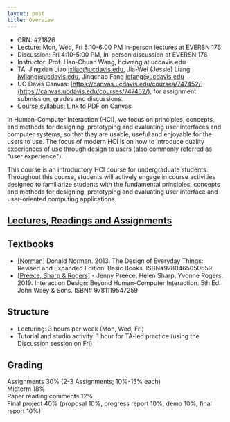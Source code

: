 ```yaml
---
layout: post
title: Overview
---
```

- CRN: #21826
- Lecture: Mon, Wed, Fri 5:10-6:00 PM In-person lectures at EVERSN 176
- Discussion: Fri 4:10-5:00 PM, In-person discussion at EVERSN 176
- Instructor: Prof. Hao-Chuan Wang, hciwang at ucdavis.edu
- TA: Jingxian Liao <jxliao@ucdavis.edu>, Jia-Wei (Jessie) Liang <jwliang@ucdavis.edu>, Jingchao Fang <jcfang@ucdavis.edu>
- UC Davis Canvas: [https://canvas.ucdavis.edu/courses/747452/](https://canvas.ucdavis.edu/courses/747452/), for assignment submission, grades and discussions.
- Course syllabus: [Link to PDF on Canvas](https://canvas.ucdavis.edu/courses/747452/files?preview=18977744)

In Human-Computer Interaction (HCI), we focus on principles, concepts, and methods for designing, prototyping and evaluating user interfaces and computer systems, so that they are usable, useful and enjoyable for the users to use. The focus of modern HCI is on how to introduce quality experiences of use through design to users (also commonly referred as "user experience").

This course is an introductory HCI course for undergraduate students. Throughout this course, students will actively engage in course activities designed to familiarize students with the fundamental principles, concepts and methods for designing, prototyping and evaluating user interface and user-oriented computing applications.

## [Lectures, Readings and Assignments](https://hciwang.github.io/lectures/)

## Textbooks
- [[Norman]](https://www.basicbooks.com/titles/don-norman/the-design-of-everyday-things/9780465050659/) Donald Norman. 2013. The Design of Everyday Things: Revised and Expanded Edition. Basic Books. ISBN#9780465050659
- [[Preece, Sharp & Rogers]](http://www.id-book.com/) -	Jenny Preece, Helen Sharp, Yvonne Rogers. 2019. Interaction Design: Beyond Human-Computer Interaction. 5th Ed. John Wiley & Sons. ISBN# 9781119547259

## Structure

- Lecturing: 3 hours per week (Mon, Wed, Fri)  
- Tutorial and studio activity: 1 hour for TA-led practice (using the Discussion session on Fri)  

## Grading
Assignments 30% (2-3 Assignments; 10%-15% each)  
Midterm 18%  
Paper reading comments 12%   
Final project 40% (proposal 10%, progress report 10%, demo 10%, final report 10%) 

